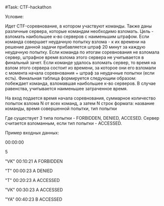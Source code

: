 #Task: CTF-hackathon

Условие: 

Идет CTF-соревнование, в котором участвуют команды. Также даны различные сервера, которые командам необходимо взломать. Цель - взломать наибольшее к-во серверов с наименьшим штрафом. 
Если команда совершает неудачную попытку взлома - к их времени на решение данной задачи прибавляется штраф 20 минут за каждую неудачную попытку. 
Если команда по итогам соревнования не взломала сервер, штрафное время взлома этого сервера не учитывается в финальный зачет.
Если команде удалось взломать сервер, то время на взлом этого сервера состоит из времени, за которое они его взломали с момента начала соревнования + штраф за неудачные попытки (если есть).
Финальная таблица формируется следующим образом: побеждает команда, взломавшая наибольшее к-во серверов. В случае равенства, учитывается наименьшее затраченное время.

На вход подается время начала соревнования, суммарное количество попыток взлома N от всех команд, а затем N строк формата: 
название команды, время совершенной попытки, тип попытки

Где существует 3 типа попытки - FORBIDDEN, DENIED, ACCESED. Сервер считается взломанным, если тип попытки - ACCESSED.

Пример входных данных:

00:00:00

5

"VK" 00:10:21 A FORBIDDEN

"T" 00:00:23 A DENIED

"T" 00:20:23 A ACCESSED

"VK" 00:30:23 A ACCESSED

"YA" 00:40:23 B ACCESSED

